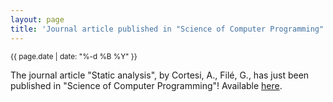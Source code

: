 ```yaml
---
layout: page
title: 'Journal article published in "Science of Computer Programming"'
---
```


<small>{{ page.date | date: "%-d %B %Y" }}</small>

The journal article "Static analysis", by Cortesi, A., Filé, G., has just been published in "Science of Computer Programming"! Available [here](https://doi.org/10.1016/S0167-6423(02)00128-4).
